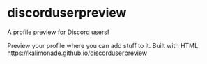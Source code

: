 # discorduserpreview
A profile preview for Discord users!

Preview your profile where you can add stuff to it. Built with HTML.
https://kalimonade.github.io/discorduserpreview
